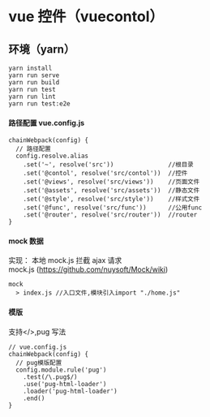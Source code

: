 # vue 控件（vuecontol）

## 环境（yarn）

```
yarn install
yarn run serve
yarn run build
yarn run test
yarn run lint
yarn run test:e2e
```

#### 路径配置 vue.config.js

```
chainWebpack(config) {
  // 路径配置
  config.resolve.alias
    .set('~', resolve('src'))               //根目录
    .set('@contol', resolve('src/contol'))  //控件
    .set('@views', resolve('src/views'))    //页面文件
    .set('@assets', resolve('src/assets'))  //静态文件
    .set('@style', resolve('src/style'))    //样式文件
    .set('@func', resolve('src/func'))      //公用func
    .set('@router', resolve('src/router'))  //router
}
```

#### mock 数据

实现： 本地 mock.js 拦截 ajax 请求  
mock.js (https://github.com/nuysoft/Mock/wiki)

```
mock
  > index.js //入口文件,模块引入import "./home.js"
```

#### 模版

支持</>,pug 写法

```
// vue.config.js
chainWebpack(config) {
  // pug模版配置
  config.module.rule('pug')
    .test(/\.pug$/)
    .use('pug-html-loader')
    .loader('pug-html-loader')
    .end()
}
```
